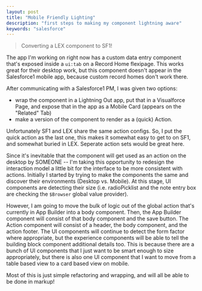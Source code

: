 ```yaml
---
layout: post
title: "Mobile Friendly Lighting"
description: "first steps to making my component lightning aware"
keywords: "salesforce"
---
```


> Converting a LEX component to SF1!

The app I'm working on right now has a custom data entry component that's exposed inside a `ui:tab` on a Record Home flexipage. This works great for their desktop work, but this component doesn't appear in the Salesforce1 mobile app, because custom record homes don't work there.

After communicating with a Salesforce1 PM, I was given two options:

* wrap the component in a Lightning Out app, put that in a Visualforce Page, and expose that in the app as a Mobile Card (appears on the "Related" Tab)
* make a version of the component to render as a (quick) Action. 

Unfortunately SF1 and LEX share the same action configs. So, I put the quick action as the last one, this makes it somewhat easy to get to on SF1, and somewhat buried in LEX. Seperate action sets would be great here.

Since it's inevitable that the component will get used as an action on the desktop by SOMEONE -- I'm taking this opportunity to redesign the interaction model a little bit for the interface to be more consistent with actions. Initially I started by trying to make the components the same and discover their environments (Desktop vs. Mobile). At this stage, UI components are detecting their size (i.e. radioPicklist and the note entry box are checking the `$Browser` global value provider).

However, I am going to move the bulk of logic out of the global action that's currently in App Builder into a body component. Then, the App Builder component will consist of that body component and the save button. The Action component will consist of a header, the body component, and the action footer. The UI components will continue to detect the form factor where appropriate, but the experience components will be able to tell the building block component additional details too. This is because there are a bunch of UI components that I just want to be smart enough to size appropriately, but there is also one UI component that I want to move from a table based view to a card based view on mobile.

Most of this is just simple refactoring and wrapping, and will all be able to be done in markup!
